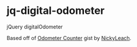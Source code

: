 jq-digital-odometer
===================

jQuery digitalOdometer

Based off of [Odometer Counter](https://gist.github.com/nickyleach/1629843) gist by [NickyLeach](https://github.com/nickyleach).
